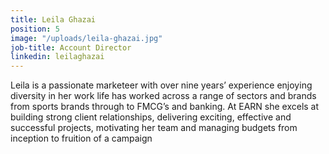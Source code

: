 ```yaml
---
title: Leila Ghazai
position: 5
image: "/uploads/leila-ghazai.jpg"
job-title: Account Director
linkedin: leilaghazai
---
```


Leila is a passionate marketeer with over nine years’ experience enjoying diversity in her work life has worked across a range of sectors and brands from sports brands through to FMCG’s and banking. At EARN she excels at building strong client relationships, delivering exciting, effective and successful projects, motivating her team and managing budgets from inception to fruition of a campaign